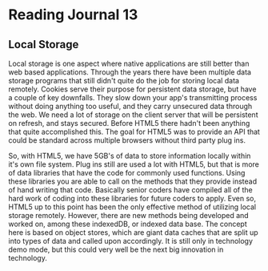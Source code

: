 # Reading Journal 13

## Local Storage

Local storage is one aspect where native applications are still better than web based applications.  Through the years there have been multiple data storage programs that still didn't quite do the job for storing local data remotely.  Cookies serve their purpose for persistent data storage, but have a couple of key downfalls.  They slow down your app's transmitting process without doing anything too useful, and they carry unsecured data through the web.  We need a lot of storage on the client server that will be persistent on refresh, and stays secured.  Before HTML5 there hadn't been anything that quite accomplished this.  The goal for HTML5 was to provide an API that could be standard across multiple browsers without third party plug ins.

So, with HTML5, we have 5GB's of data to store information locally within it's own file system.  Plug ins still are used a lot with HTML5, but that is more of data libraries that have the code for commonly used functions.  Using these libraries you are able to call on the methods that they provide instead of hand writing that code.  Basically senior coders have compiled all of the hard work of coding into these libraries for future coders to apply.  Even so, HTML5 up to this point has been the only effective method of utilizing local storage remotely.  However, there are new methods being developed and worked on, among these indexedDB, or indexed data base.  The concept here is based on object stores, which are giant data caches that are split up into types of data and called upon accordingly.  It is still only in technology demo mode, but this could very well be the next big innovation in technology.
